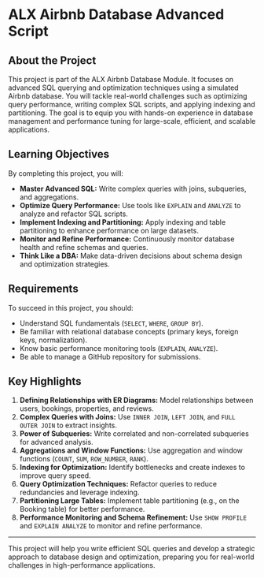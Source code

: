 # ALX Airbnb Database Advanced Script

## About the Project

This project is part of the ALX Airbnb Database Module. It focuses on advanced SQL querying and optimization techniques using a simulated Airbnb database. You will tackle real-world challenges such as optimizing query performance, writing complex SQL scripts, and applying indexing and partitioning. The goal is to equip you with hands-on experience in database management and performance tuning for large-scale, efficient, and scalable applications.

## Learning Objectives

By completing this project, you will:

- **Master Advanced SQL:** Write complex queries with joins, subqueries, and aggregations.
- **Optimize Query Performance:** Use tools like `EXPLAIN` and `ANALYZE` to analyze and refactor SQL scripts.
- **Implement Indexing and Partitioning:** Apply indexing and table partitioning to enhance performance on large datasets.
- **Monitor and Refine Performance:** Continuously monitor database health and refine schemas and queries.
- **Think Like a DBA:** Make data-driven decisions about schema design and optimization strategies.

## Requirements

To succeed in this project, you should:

- Understand SQL fundamentals (`SELECT`, `WHERE`, `GROUP BY`).
- Be familiar with relational database concepts (primary keys, foreign keys, normalization).
- Know basic performance monitoring tools (`EXPLAIN`, `ANALYZE`).
- Be able to manage a GitHub repository for submissions.

## Key Highlights

1. **Defining Relationships with ER Diagrams:** Model relationships between users, bookings, properties, and reviews.
2. **Complex Queries with Joins:** Use `INNER JOIN`, `LEFT JOIN`, and `FULL OUTER JOIN` to extract insights.
3. **Power of Subqueries:** Write correlated and non-correlated subqueries for advanced analysis.
4. **Aggregations and Window Functions:** Use aggregation and window functions (`COUNT`, `SUM`, `ROW_NUMBER`, `RANK`).
5. **Indexing for Optimization:** Identify bottlenecks and create indexes to improve query speed.
6. **Query Optimization Techniques:** Refactor queries to reduce redundancies and leverage indexing.
7. **Partitioning Large Tables:** Implement table partitioning (e.g., on the Booking table) for better performance.
8. **Performance Monitoring and Schema Refinement:** Use `SHOW PROFILE` and `EXPLAIN ANALYZE` to monitor and refine performance.

---

This project will help you write efficient SQL queries and develop a strategic approach to database design and optimization, preparing you for real-world challenges in high-performance applications.
